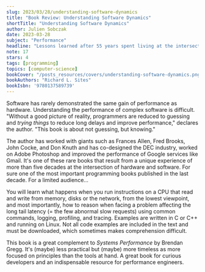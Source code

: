 ```yaml
---
slug: 2023/03/28/understanding-software-dynamics
title: "Book Review: Understanding Software Dynamics"
shortTitle: "Understanding Software Dynamics"
author: Julien Sobczak
date: 2023-03-28
subject: "Performance"
headline: "Lessons learned after 55 years spent living at the intersection of hardware and software."
note: 17
stars: 4
tags: [programming]
topics: [computer-science]
bookCover: "/posts_resources/covers/understanding-software-dynamics.png"
bookAuthors: "Richard L. Sites"
bookIsbn: '9780137589739'
---
```



Software has rarely demonstrated the same gain of performance as hardware. Understanding the performance of complex software is difficult. "Without a good picture of reality, programmers are reduced to guessing and _trying things_ to reduce long delays and improve performance," declares the author. "This book is about not guessing, but knowing."

The author has worked with giants such as Frances Allen, Fred Brooks, John Cocke, and Don Knuth and has co-designed the DEC industry, worked on Adobe Photoshop and improved the performance of Google services like Gmail. It's one of these rare books that result from a unique experience of more than five decades at the intersection of hardware and software. For sure one of the most important programming books published in the last decade. For a limited audience…

You will learn what happens when you run instructions on a CPU that read and write from memory, disks or the network, from the lowest viewpoint, and most importantly, how to reason when facing a problem affecting the long tail latency (= the few abnormal slow requests) using common commands, logging, profiling, and tracing. Examples are written in C or C++ and running on Linux. Not all code examples are included in the text and must be downloaded, which sometimes makes comprehension difficult.

This book is a great complement to _Systems Performance_ by Brendan Gregg. It's (maybe) less practical but (maybe) more timeless as more focused on principles than the tools at hand. A great book for curious developers and an indispensable resource for performance engineers.

